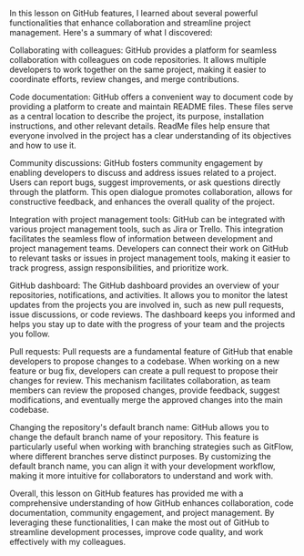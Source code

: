 In this lesson on GitHub features, I learned about several powerful functionalities that enhance collaboration and streamline project management. Here's a summary of what I discovered:

Collaborating with colleagues: GitHub provides a platform for seamless collaboration with colleagues on code repositories. It allows multiple developers to work together on the same project, making it easier to coordinate efforts, review changes, and merge contributions.

Code documentation: GitHub offers a convenient way to document code by providing a platform to create and maintain README files. These files serve as a central location to describe the project, its purpose, installation instructions, and other relevant details. ReadMe files help ensure that everyone involved in the project has a clear understanding of its objectives and how to use it.

Community discussions: GitHub fosters community engagement by enabling developers to discuss and address issues related to a project. Users can report bugs, suggest improvements, or ask questions directly through the platform. This open dialogue promotes collaboration, allows for constructive feedback, and enhances the overall quality of the project.

Integration with project management tools: GitHub can be integrated with various project management tools, such as Jira or Trello. This integration facilitates the seamless flow of information between development and project management teams. Developers can connect their work on GitHub to relevant tasks or issues in project management tools, making it easier to track progress, assign responsibilities, and prioritize work.

GitHub dashboard: The GitHub dashboard provides an overview of your repositories, notifications, and activities. It allows you to monitor the latest updates from the projects you are involved in, such as new pull requests, issue discussions, or code reviews. The dashboard keeps you informed and helps you stay up to date with the progress of your team and the projects you follow.

Pull requests: Pull requests are a fundamental feature of GitHub that enable developers to propose changes to a codebase. When working on a new feature or bug fix, developers can create a pull request to propose their changes for review. This mechanism facilitates collaboration, as team members can review the proposed changes, provide feedback, suggest modifications, and eventually merge the approved changes into the main codebase.

Changing the repository's default branch name: GitHub allows you to change the default branch name of your repository. This feature is particularly useful when working with branching strategies such as GitFlow, where different branches serve distinct purposes. By customizing the default branch name, you can align it with your development workflow, making it more intuitive for collaborators to understand and work with.

Overall, this lesson on GitHub features has provided me with a comprehensive understanding of how GitHub enhances collaboration, code documentation, community engagement, and project management. By leveraging these functionalities, I can make the most out of GitHub to streamline development processes, improve code quality, and work effectively with my colleagues.